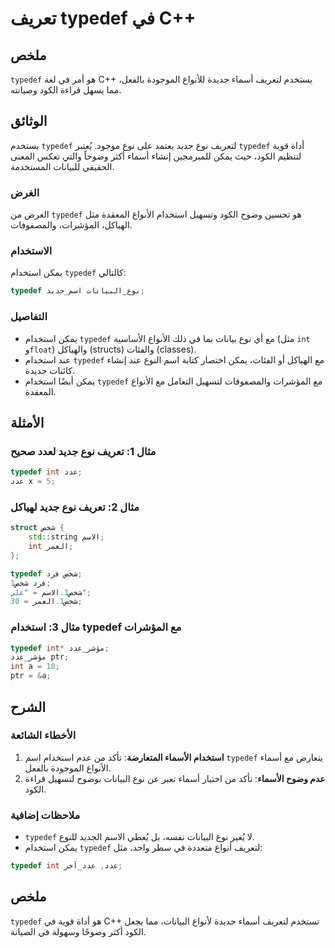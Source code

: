 <!--
Meta Description: # تعريف typedef في C++ ## ملخص `typedef` هو أمر في لغة C++ يستخدم لتعريف أسماء جديدة للأنواع الموجودة بالفعل، مما يسهل قراءة الكود وصيانته. ## الوثائق...
Meta Keywords: typedef, استخدام, نوع, يمكن, int
-->

# تعريف typedef في C++

## ملخص
`typedef` هو أمر في لغة C++ يستخدم لتعريف أسماء جديدة للأنواع الموجودة بالفعل، مما يسهل قراءة الكود وصيانته.

## الوثائق
يستخدم `typedef` لتعريف نوع جديد يعتمد على نوع موجود. يُعتبر `typedef` أداة قوية لتنظيم الكود، حيث يمكن للمبرمجين إنشاء أسماء أكثر وضوحاً والتي تعكس المعنى الحقيقي للبيانات المستخدمة.

### الغرض
الغرض من `typedef` هو تحسين وضوح الكود وتسهيل استخدام الأنواع المعقدة مثل الهياكل، المؤشرات، والمصفوفات.

### الاستخدام
يمكن استخدام `typedef` كالتالي:
```cpp
typedef نوع_البيانات اسم_جديد;
```

### التفاصيل
- يمكن استخدام `typedef` مع أي نوع بيانات بما في ذلك الأنواع الأساسية (مثل `int` و`float`) والهياكل (structs) والفئات (classes).
- عند استخدام `typedef` مع الهياكل أو الفئات، يمكن اختصار كتابة اسم النوع عند إنشاء كائنات جديدة.
- يمكن أيضًا استخدام `typedef` مع المؤشرات والمصفوفات لتسهيل التعامل مع الأنواع المعقدة.

## الأمثلة
### مثال 1: تعريف نوع جديد لعدد صحيح
```cpp
typedef int عدد;
عدد x = 5;
```

### مثال 2: تعريف نوع جديد لهياكل
```cpp
struct شخص {
    std::string الاسم;
    int العمر;
};

typedef شخص فرد;
فرد شخص1;
شخص1.الاسم = "علي";
شخص1.العمر = 30;
```

### مثال 3: استخدام typedef مع المؤشرات
```cpp
typedef int* مؤشر_عدد;
مؤشر_عدد ptr;
int a = 10;
ptr = &a;
```

## الشرح
### الأخطاء الشائعة
1. **استخدام الأسماء المتعارضة**: تأكد من عدم استخدام اسم `typedef` يتعارض مع أسماء الأنواع الموجودة بالفعل.
2. **عدم وضوح الأسماء**: تأكد من اختيار أسماء تعبر عن نوع البيانات بوضوح لتسهيل قراءة الكود.

### ملاحظات إضافية
- `typedef` لا يُغير نوع البيانات نفسه، بل يُعطي الاسم الجديد للنوع.
- يمكن استخدام `typedef` لتعريف أنواع متعددة في سطر واحد، مثل:
```cpp
typedef int عدد, عدد_آخر;
```

## ملخص
`typedef` هو أداة قوية في C++ تستخدم لتعريف أسماء جديدة لأنواع البيانات، مما يجعل الكود أكثر وضوحًا وسهولة في الصيانة.